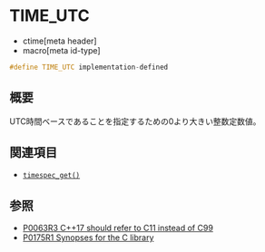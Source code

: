 # TIME_UTC
* ctime[meta header]
* macro[meta id-type]

```cpp
#define TIME_UTC implementation-defined
```

## 概要
UTC時間ベースであることを指定するための0より大きい整数定数値。


## 関連項目
- [`timespec_get()`](timespec_get.md)


## 参照
- [P0063R3 C++17 should refer to C11 instead of C99](http://www.open-std.org/jtc1/sc22/wg21/docs/papers/2016/p0063r3.html)
- [P0175R1 Synopses for the C library](http://www.open-std.org/jtc1/sc22/wg21/docs/papers/2016/p0175r1.html)
